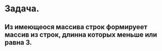 # Задача.
## Из имеющеося массива строк формируеет массив из строк, длинна которых меньше или равна 3.
